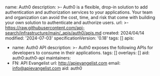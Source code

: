 name: Auth0
description: >-
  Auth0 is a flexible, drop-in solution to add authentication and authorization
  services to your applications. Your team and organization can avoid the cost,
  time, and risk that come with building your own solution to authenticate and
  authorize users.
url: >-
  https://raw.githubusercontent.com/api-search/infrastructure/main/_apis/auth0/apis.md
created: 2024/04/14
modified: '2024-07-03'
specificationVersion: '0.18'
tags: []
apis:
  - name: Auth0 API
    description: >-
      Auth0 exposes the following APIs for developers to consume in their
      applications.
    tags: []
    overlays: []
    aid: auth0:auth0-api
maintainers:
  - FN: API Evangelist
    url: http://apievangelist.com
    email: info@apievangelist.com
aid: auth0
